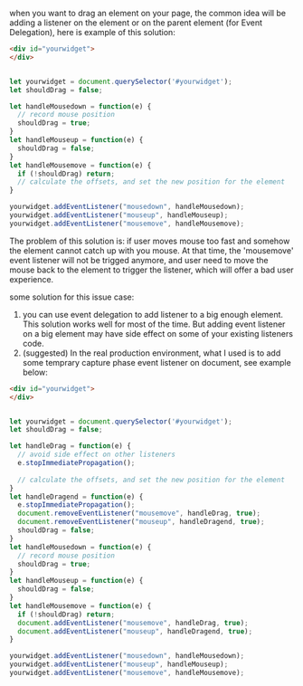 when you want to drag an element on your page, the common idea will be adding a listener on the element or on the parent element (for Event Delegation), here is example of this solution:

```html
<div id="yourwidget">
</div>
```

```javascript

let yourwidget = document.querySelector('#yourwidget');
let shouldDrag = false;

let handleMousedown = function(e) { 
  // record mouse position
  shouldDrag = true;
}
let handleMouseup = function(e) { 
  shouldDrag = false;
}
let handleMousemove = function(e) {
  if (!shouldDrag) return;
  // calculate the offsets, and set the new position for the element
} 

yourwidget.addEventListener("mousedown", handleMousedown);
yourwidget.addEventListener("mouseup", handleMouseup);
yourwidget.addEventListener("mousemove", handleMousemove);
```

The problem of this solution is:
if user moves mouse too fast and somehow the element cannot catch up with you mouse. At that time, the 'mousemove' event listener will not be trigged anymore, and user need to move the mouse back to the element to trigger the listener, which will offer a bad user experience.

some solution for this issue case:
1. you can use event delegation to add listener to a big enough element. This solution works well for most of the time. But adding event listener on a big element may have side effect on some of your existing listeners code.
2. (suggested) In the real production environment, what I used is to add some temprary capture phase event listener on document, see example below:

```html
<div id="yourwidget">
</div>
```
```javascript

let yourwidget = document.querySelector('#yourwidget');
let shouldDrag = false;

let handleDrag = function(e) {
  // avoid side effect on other listeners
  e.stopImmediatePropagation();
  
  // calculate the offsets, and set the new position for the element
}
let handleDragend = function(e) {
  e.stopImmediatePropagation();
  document.removeEventListener("mousemove", handleDrag, true);
  document.removeEventListener("mouseup", handleDragend, true);
  shouldDrag = false;
}
let handleMousedown = function(e) { 
  // record mouse position
  shouldDrag = true;
}
let handleMouseup = function(e) { 
  shouldDrag = false;
}
let handleMousemove = function(e) {
  if (!shouldDrag) return;
  document.addEventListener("mousemove", handleDrag, true);
  document.addEventListener("mouseup", handleDragend, true);
} 

yourwidget.addEventListener("mousedown", handleMousedown);
yourwidget.addEventListener("mouseup", handleMouseup);
yourwidget.addEventListener("mousemove", handleMousemove);
```
